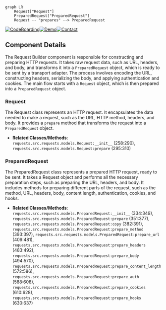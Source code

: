 ```mermaid
graph LR
    Request["Request"]
    PreparedRequest["PreparedRequest"]
    Request -- "prepares" --> PreparedRequest
```
[![CodeBoarding](https://img.shields.io/badge/Generated%20by-CodeBoarding-9cf?style=flat-square)](https://github.com/CodeBoarding/GeneratedOnBoardings)[![Demo](https://img.shields.io/badge/Try%20our-Demo-blue?style=flat-square)](https://www.codeboarding.org/demo)[![Contact](https://img.shields.io/badge/Contact%20us%20-%20codeboarding@gmail.com-lightgrey?style=flat-square)](mailto:codeboarding@gmail.com)

## Component Details

The Request Builder component is responsible for constructing and preparing HTTP requests. It takes raw request data, such as URL, headers, and body, and transforms it into a `PreparedRequest` object, which is ready to be sent by a transport adapter. The process involves encoding the URL, constructing headers, serializing the body, and applying authentication and cookies. The main flow starts with a `Request` object, which is then prepared into a `PreparedRequest` object.

### Request
The Request class represents an HTTP request. It encapsulates the data needed to make a request, such as the URL, HTTP method, headers, and body. It provides a `prepare` method that transforms the request into a `PreparedRequest` object.
- **Related Classes/Methods**: `requests.src.requests.models.Request:__init__` (258:290), `requests.src.requests.models.Request:prepare` (295:310)

### PreparedRequest
The PreparedRequest class represents a prepared HTTP request, ready to be sent. It takes a Request object and performs all the necessary preparation steps, such as preparing the URL, headers, and body. It includes methods for preparing different parts of the request, such as the method, URL, headers, body, content length, authentication, cookies, and hooks.
- **Related Classes/Methods**: `requests.src.requests.models.PreparedRequest:__init__` (334:349), `requests.src.requests.models.PreparedRequest:prepare` (351:377), `requests.src.requests.models.PreparedRequest:copy` (382:391), `requests.src.requests.models.PreparedRequest:prepare_method` (393:397), `requests.src.requests.models.PreparedRequest:prepare_url` (409:481), `requests.src.requests.models.PreparedRequest:prepare_headers` (483:492), `requests.src.requests.models.PreparedRequest:prepare_body` (494:570), `requests.src.requests.models.PreparedRequest:prepare_content_length` (572:586), `requests.src.requests.models.PreparedRequest:prepare_auth` (588:608), `requests.src.requests.models.PreparedRequest:prepare_cookies` (610:628), `requests.src.requests.models.PreparedRequest:prepare_hooks` (630:637)